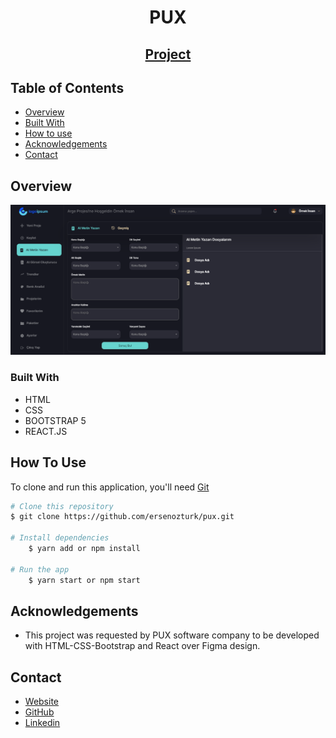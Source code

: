 <h1 align="center">PUX</h1>


<div align="center">
  <h2>
    <a target='_blank' href="https://ersenozturk-pux.netlify.app/">
      Project
    </a>
  </h2>
</div>

<!-- TABLE OF CONTENTS -->

## Table of Contents

- [Overview](#overview)
- [Built With](#built-with)
- [How to use](#how-to-use)
- [Acknowledgements](#acknowledgements)
- [Contact](#contact)

<!-- OVERVIEW -->

## Overview

![screenshot](./src/assets/overview.png)

### Built With


- HTML
- CSS
- BOOTSTRAP 5
- REACT.JS

## How To Use


To clone and run this application, you'll need [Git](https://git-scm.com) 
```bash
# Clone this repository
$ git clone https://github.com/ersenozturk/pux.git

# Install dependencies
    $ yarn add or npm install

# Run the app
    $ yarn start or npm start
```

## Acknowledgements
- This project was requested by PUX software company to be developed with HTML-CSS-Bootstrap and React over Figma design.

## Contact

- [Website](https://ersenozturk-portfolio-website.netlify.app/)
- [GitHub](https://github.com/ersenozturk)
- [Linkedin](https://www.linkedin.com/in/ozturkersen)

